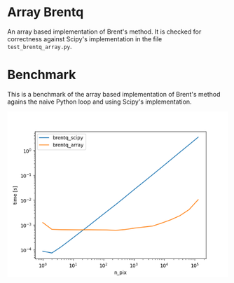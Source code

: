 # Array Brentq
An array based implementation of Brent's method. It is checked for correctness against Scipy's implementation
in the file `test_brentq_array.py`.

# Benchmark
This is a benchmark of the array based implementation of Brent's method agains the naive Python loop and using Scipy's implementation.

![benchmark](benchmark.png)


